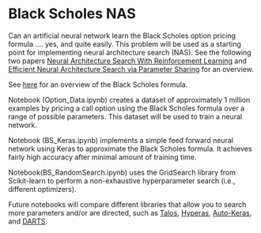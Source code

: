 # Black Scholes NAS
Can an artificial neural network learn the Black Scholes option pricing formula .... yes, and quite easily.
This problem will be used as a starting point for implementing neural architecture search (NAS). See the following two papers [Neural Architecture Search With Reinforcement Learning](https://arxiv.org/pdf/1611.01578.pdf) and [Efficient Neural Architecture Search via Parameter Sharing](https://arxiv.org/pdf/1802.03268.pdf) for an overview.

See [here](https://www.youtube.com/watch?v=pr-u4LCFYEY) for an overview of the Black Scholes formula. 

Notebook (Option_Data.ipynb) creates a dataset of approximately 1 million examples by pricing a call option using the Black Scholes formula over a range of possible parameters. This dataset will be used to train a neural network.

Notebook (BS_Keras.ipynb) implements a simple feed forward neural network using Keras to approximate the Black Scholes formula. It achieves fairly high accuracy after minimal amount of training time.

Notebook(BS_RandomSearch.ipynb) uses the GridSearch library from Scikit-learn to perform a non-exhaustive hyperparameter search (i.e., different optimizers).

Future notebooks will compare different libraries that allow you to search more parameters and/or are directed, such as [Talos](https://github.com/autonomio/talos), [Hyperas](https://github.com/maxpumperla/hyperas), [Auto-Keras](https://autokeras.com), and [DARTS](https://www.groundai.com/project/darts-differentiable-architecture-search/).
